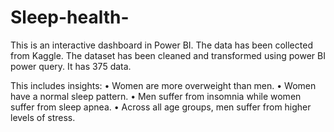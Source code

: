 # Sleep-health-
This is an interactive dashboard in Power BI. 
The data has been collected from Kaggle. The dataset has been cleaned and transformed using power BI power query. It has 375 data.

This includes insights:
•	Women are more overweight than men. 
•	Women have a normal sleep pattern. 
•	Men suffer from insomnia while women suffer from sleep apnea. 
•	Across all age groups, men suffer from higher levels of stress.

